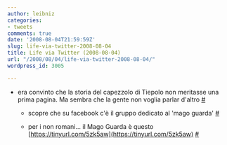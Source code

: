 ```yaml
---
author: leibniz
categories:
- tweets
comments: true
date: '2008-08-04T21:59:59Z'
slug: life-via-twitter-2008-08-04
title: Life via Twitter (2008-08-04)
url: "/2008/08/04/life-via-twitter-2008-08-04/"
wordpress_id: 3005

---
```

* era convinto che la storia del capezzolo di Tiepolo non meritasse una prima pagina. Ma sembra che la gente non voglia parlar d'altro [#](https://twitter.com/leibniz/statuses/877068015)

	
  * scopre che su facebook c'è il gruppo dedicato al 'mago guarda' [#](https://twitter.com/leibniz/statuses/877502860)

	
  * per i non romani... il Mago Guarda è questo [https://tinyurl.com/5zk5aw](https://tinyurl.com/5zk5aw) [#](https://twitter.com/leibniz/statuses/877544730)


